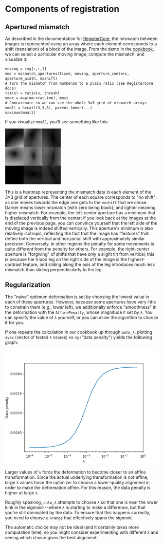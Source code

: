# Components of registration

## Apertured mismatch

As described in the documentation for [RegisterCore](https://github.com/HolyLab/RegisterCore.jl),
the mismatch between images is represented using an array where each element corresponds to a shift (translation) of a block of the image.
From the demo in the [cookbook](@ref), we can select a particular moving image,
compute the mismatch, and visualize it:

```jldoctest cookbook
moving = img[:,:,1]
mms = mismatch_apertures(fixed, moving, aperture_centers, aperture_width, mxshift)
# Turn the mismatch from NumDenom to a plain ratio (see RegisterCore docs)
rat(x) = ratio(x, thresh)
mmsr = map(mm->rat.(mm), mms)
# Concatenate so we can see the whole 3×3 grid of mismatch arrays
mmall = hvcat((3,3,3), parent.(mmsr)...)
maximum(mmall)
```

If you visualize `mmall`, you'll see something like this:

![mmall](assets/mm.png)

This is a heatmap representing the mismatch data in each element of the 3×3 grid of apertures.
The center of each square corresponds to "no shift"; as one moves towards the edge one gets to the `mxshift` that we chose.
Darker means lower mismatch (with zero being black), and lighter meaning higher mismatch.
For example, the left-center aperture has a minimum that is displaced vertically from the center; if you look back at the images at the end of the previous page, you can convince yourself that the left side of the moving image is indeed shifted vertically.
This aperture's minimum is also relatively isotropic, reflecting the fact that the image has "features" that define both the vertical and horizontal shift with approximately similar precision.
Conversely, in other regions
the penalty for some movements is quite different from the penalty for others.
For example, the right-center aperture is "forgiving" of shifts that have only a slight tilt from vertical; this is because the tripod leg on the right side of the image is the highest-contrast feature, and sliding along the axis of the leg introduces much less mismatch than sliding perpendicularly to the leg.

## Regularization

The "naive" optimum deformation is set by choosing the lowest value in each of these apertures.
However, because some apertures have very little to constrain them (e.g., lower left),
we additionally enforce "smoothness" in the deformation with the `AffinePenalty`,
whose magnitude it set by `λ`.
You can specify the value of `λ` yourself, or you can allow the algorithm to choose it for you.

If one repeats the calculation in our cookbook up through `auto_λ`,
plotting `λvec` (vector of tested `λ` values) vs `dp` ("data penalty") yields the
following graph:

![lambda](assets/lambda.png)

Larger values of `λ` force the deformation to become closer to an affine transformation.
Since the actual underlying transformation is *not* affine, large `λ` values
force the optimizer to choose a lower-quality alignment in order to make the deformation affine.
For this reason, the data penalty is higher at large `λ`.

Roughly speaking, `auto_λ` attempts to choose `λ` so that one is near the lower kink in the sigmoid---where `λ` is starting to make a difference, but that you're still dominated by the data.
To ensure that this happens correctly, you need to choose a `λrange` that effectively spans the sigmoid.

The automatic choice may not be ideal (and it certainly takes more computation time),
so you might consider experimenting with different `λ` and seeing which choice gives
the best alignment.
